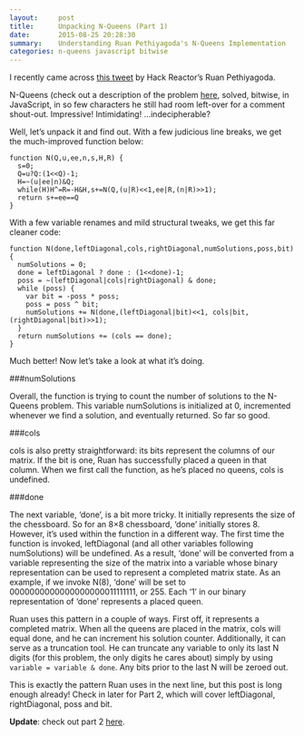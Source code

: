```yaml
---
layout:     post
title:      Unpacking N-Queens (Part 1)
date:       2015-08-25 20:28:30
summary:    Understanding Ruan Pethiyagoda's N-Queens Implementation
categories: n-queens javascript bitwise
---
```


I recently came across [this tweet](https://twitter.com/ruanpethiyagoda/status/332992908565295104) by Hack Reactor’s Ruan Pethiyagoda.

N-Queens (check out a description of the problem [here](https://en.wikipedia.org/wiki/N_queens), solved, bitwise, in JavaScript, in so few characters he still had room left-over for a comment shout-out. Impressive! Intimidating! ...indecipherable?

Well, let’s unpack it and find out. With a few judicious line breaks, we get the much-improved function below:

    function N(Q,u,ee,n,s,H,R) {
      s=0;
      Q=u?Q:(1<<Q)-1;
      H=~(u|ee|n)&Q;
      while(H)H^=R=-H&H,s+=N(Q,(u|R)<<1,ee|R,(n|R)>>1);
      return s+=ee==Q
    }

With a few variable renames and mild structural tweaks, we get this far cleaner code:

    function N(done,leftDiagonal,cols,rightDiagonal,numSolutions,poss,bit) {
      numSolutions = 0;
      done = leftDiagonal ? done : (1<<done)-1;
      poss = ~(leftDiagonal|cols|rightDiagonal) & done;
      while (poss) {
        var bit = -poss * poss;
        poss = poss ^ bit;
        numSolutions += N(done,(leftDiagonal|bit)<<1, cols|bit,(rightDiagonal|bit)>>1);
      }
      return numSolutions += (cols == done);
    }

Much better! Now let’s take a look at what it’s doing.

###numSolutions

Overall, the function is trying to count the number of solutions to the N-Queens problem. This variable numSolutions is initialized at 0, incremented whenever we find a solution, and eventually returned. So far so good.

###cols

cols is also pretty straightforward: its bits represent the columns of our matrix. If the bit is one, Ruan has successfully placed a queen in that column. When we first call the function, as he’s placed no queens, cols is undefined.

###done

The next variable, ‘done’, is a bit more tricky. It initially represents the size of the chessboard. So for an 8×8 chessboard, ‘done’ initially stores 8. However, it’s used within the function in a different way. The first time the function is invoked, leftDiagonal (and all other variables following numSolutions) will be undefined. As a result, ‘done’ will be converted from a variable representing the size of the matrix into a variable whose binary representation can be used to represent a completed matrix state. As an example, if we invoke N(8), ‘done’ will be set to 0000000000000000000011111111, or 255. Each ‘1’ in our binary representation of ‘done’ represents a placed queen.

Ruan uses this pattern in a couple of ways. First off, it represents a completed matrix. When all the queens are placed in the matrix, cols will equal done, and he can increment his solution counter. Additionally, it can serve as a truncation tool. He can truncate any variable to only its last N digits (for this problem, the only digits he cares about) simply by using `variable = variable & done`. Any bits prior to the last N will be zeroed out.

This is exactly the pattern Ruan uses in the next line, but this post is long enough already! Check in later for Part 2, which will cover leftDiagonal, rightDiagonal, poss and bit.

**Update**: check out part 2 [here](http://www.natewillard.com/n-queens/javascript/bitwise/2015/08/26/n-queens-part-2/).

